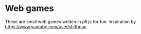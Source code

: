 # Web games

These are small web games written in p5.js for fun. Inspiration by https://www.youtube.com/user/shiffman.
